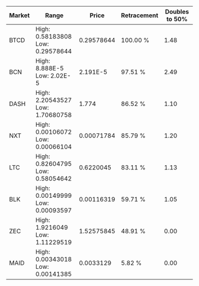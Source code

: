 | Market | Range | Price| Retracement | Doubles to 50% |
| --- | --- | --- | --- | --- |
| BTCD | High: 0.58183808<br />Low: 0.29578644 | 0.29578644 | 100.00 % | 1.48 |
| BCN | High: 8.888E-5<br />Low: 2.02E-5 | 2.191E-5 | 97.51 % | 2.49 |
| DASH | High: 2.20543527<br />Low: 1.70680758 | 1.774 | 86.52 % | 1.10 |
| NXT | High: 0.00106072<br />Low: 0.00066104 | 0.00071784 | 85.79 % | 1.20 |
| LTC | High: 0.82604795<br />Low: 0.58054642 | 0.6220045 | 83.11 % | 1.13 |
| BLK | High: 0.00149999<br />Low: 0.00093597 | 0.00116319 | 59.71 % | 1.05 |
| ZEC | High: 1.9216049<br />Low: 1.11229519 | 1.52575845 | 48.91 % | 0.00 |
| MAID | High: 0.00343018<br />Low: 0.00141385 | 0.0033129 | 5.82 % | 0.00 |
